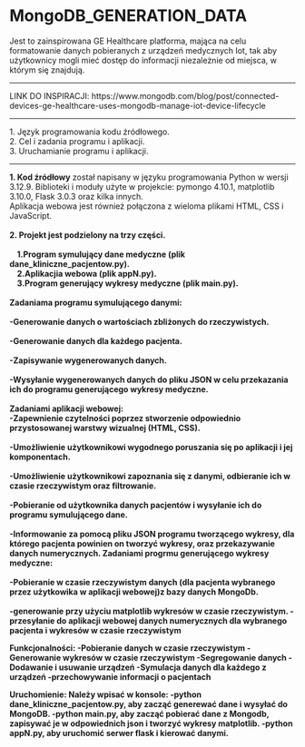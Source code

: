 # MongoDB_GENERATION_DATA
Jest to zainspirowana GE Healthcare platforma, mająca na celu formatowanie danych pobieranych z urządzeń medycznych Iot, tak aby użytkownicy mogli mieć dostęp do informacji niezależnie od miejsca, w którym się znajdują.<br>
<hr>
LINK DO INSPIRACJI:
https://www.mongodb.com/blog/post/connected-devices-ge-healthcare-uses-mongodb-manage-iot-device-lifecycle
<hr>
 1. Język programowania kodu źródłowego.<br>
 2. Cel i zadania programu i aplikacji.<br>
 3. Uruchamianie programu i aplikacji.
<hr>

<b>1. Kod źródłowy</b> został napisany w języku programowania Python w wersji 3.12.9.
Biblioteki i moduły użyte w projekcie: pymongo 4.10.1, matplotlib 3.10.0, Flask 3.0.3 oraz kilka innych.<br>
Aplikacja webowa jest również połączona z wieloma plikami HTML, CSS i JavaScript.
<br><br>
<b>2. Projekt jest podzielony na trzy części.<b><br><br>
&nbsp;&nbsp;&nbsp;&nbsp;1.Program symulujący dane medyczne  (plik dane_kliniczne_pacjentow.py).<br>
&nbsp;&nbsp;&nbsp;&nbsp;2.Aplikacjia webowa (plik appN.py).<br>
&nbsp;&nbsp;&nbsp;&nbsp;3.Program generujący wykresy medyczne (plik main.py).<br><br>
<b>Zadaniama programu symulującego danymi:<b><br><br>
-Generowanie danych o wartościach zbliżonych do rzeczywistych.<br><br>
-Generowanie danych dla każdego pacjenta.<br><br>
-Zapisywanie wygenerowanych danych.<br><br>
-Wysyłanie wygenerowanych danych do pliku JSON w celu przekazania ich do programu generującego wykresy medyczne.<br><br>
<b>Zadaniami aplikacji webowej:<b><br>
-Zapewnienie czytelności poprzez stworzenie odpowiednio przystosowanej warstwy wizualnej (HTML, CSS). <br><br>
-Umożliwienie użytkownikowi wygodnego poruszania się po aplikacji i jej komponentach.<br><br>
-Umożliwienie użytkownikowi zapoznania się z danymi, odbieranie ich w czasie rzeczywistym oraz filtrowanie.<br><br>
-Pobieranie od użytkownika danych pacjentów i wysyłanie ich do programu symulującego dane.<br><br>
-Informowanie za pomocą pliku JSON programu tworzącego wykresy, dla którego pacjenta powinien on tworzyć wykresy, oraz przekazywanie danych numerycznych.
<b>Zadaniami progrmu generującego wykresy medyczne:<b><br><br>
-Pobieranie  w czasie rzeczywistym danych (dla pacjenta wybranego przez użytkowika w aplikacji webowej)z bazy danych MongoDb.<br><br>
-generowanie przy użyciu matplotlib wykresów w czasie rzeczywistym.
-przesyłanie do aplikacji webowej danych numerycznych dla wybranego pacjenta i wykresów w czasie rzeczywistym 

Funkcjonalności:
-Pobieranie danych w czasie rzeczywistym
-Generowanie wykresów w czasie rzeczywistym
-Segregowanie danych
-Dodawanie i usuwanie urządzeń 
-Symulacja danych dla każdego z urządzeń
-przechowywanie informacji o pacjentach 




Uruchomienie:
Należy wpisać w konsole: 
-python dane_kliniczne_pacjentow.py, aby zacząć generewać dane i wysyłać do MongoDB.
-python main.py, aby zacząć pobierać dane z Mongodb, zapisywać je  w odpowiednich json i tworzyć wykresy matplotlib.
-python appN.py, aby uruchomić serwer flask i kierować danymi.



